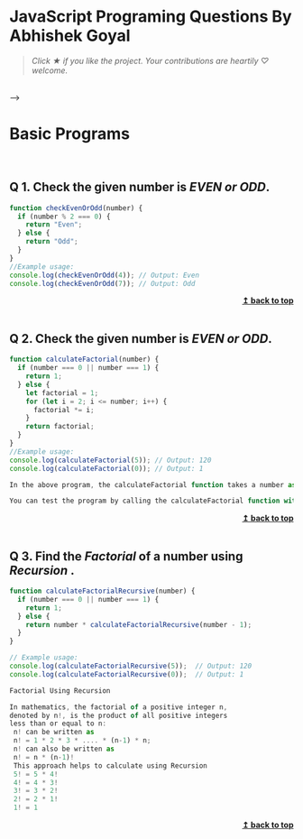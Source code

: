 # JavaScript Programing Questions By Abhishek Goyal

> _Click &#9733; if you like the project. Your contributions are heartily ♡ welcome._

<br/>

<!-- ## Table of Contents

<!--
* [Introduction](#-1-introduction)
* [Variables](#-2-variables)
* [Data types](#-3-data-types)
* [Operators](#-4-operators)
* [Numbers](#-5-numbers)
* [String](#-6-string)
* [Array](#-7-array)
* [Regular Expression](#-8-regular-expression)
* [Functions](#-9-functions)
* [Events](#-10-events)
* [Objects](#-11-objects)
* [Window and Document Object](#-12-window-and-document-object)
* [Classes](#-13-classes)
* [Error Handling](#-14-error-handling)
* [Promises](#-15-promises)
* [Collections](#-16-collections)
* [Modules](#-17-modules)
* [Miscellaneous](#-18-miscellaneous) --> -->

<br/>

# Basic Programs

<br/>

## Q 1. Check the given number is **_EVEN or ODD_**.

```js
function checkEvenOrOdd(number) {
  if (number % 2 === 0) {
    return "Even";
  } else {
    return "Odd";
  }
}
//Example usage:
console.log(checkEvenOrOdd(4)); // Output: Even
console.log(checkEvenOrOdd(7)); // Output: Odd
```

<div align="right">
    <b><a href="#JavaScript Programing Questions By Abhishek Goyal">↥ back to top</a></b>
</div>

<br/>

## Q 2. Check the given number is **_EVEN or ODD_**.

```js
function calculateFactorial(number) {
  if (number === 0 || number === 1) {
    return 1;
  } else {
    let factorial = 1;
    for (let i = 2; i <= number; i++) {
      factorial *= i;
    }
    return factorial;
  }
}
//Example usage:
console.log(calculateFactorial(5)); // Output: 120
console.log(calculateFactorial(0)); // Output: 1

In the above program, the calculateFactorial function takes a number as an argument and calculates its factorial. If the number is 0 or 1, the factorial is 1. Otherwise, a for loop is used to iterate from 2 to the given number, multiplying each number to the factorial variable. The final factorial value is returned.

You can test the program by calling the calculateFactorial function with different numbers. In the example above, it is called with 5 and 0, and it returns the factorial values of 120 and 1, respectively.

```

<div align="right">
    <b><a href="# JavaScript Programing Questions By Abhishek Goyal">↥ back to top</a></b>
</div>

<br/>

## Q 3. Find the **_Factorial_** of a number using **_Recursion_** .

```js
function calculateFactorialRecursive(number) {
  if (number === 0 || number === 1) {
    return 1;
  } else {
    return number * calculateFactorialRecursive(number - 1);
  }
}

// Example usage:
console.log(calculateFactorialRecursive(5));  // Output: 120
console.log(calculateFactorialRecursive(0));  // Output: 1

Factorial Using Recursion

In mathematics, the factorial of a positive integer n,
denoted by n!, is the product of all positive integers
less than or equal to n:
 n! can be written as
 n! = 1 * 2 * 3 * .... * (n-1) * n;
 n! can also be written as
 n! = n * (n-1)!
 This approach helps to calculate using Recursion
 5! = 5 * 4!
 4! = 4 * 3!
 3! = 3 * 2!
 2! = 2 * 1!
 1! = 1
```

<div align="right">
    <b><a href="#table-of-contents">↥ back to top</a></b>
</div>
